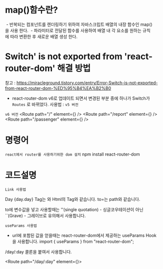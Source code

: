 # map()함수란?
 - 반복되는 컴포넌트를 렌더링하기 위하여 자바스크립트 배열의 내장 함수인 map()을 사용 한다.  - 파라미터로 전달된 함수를 사용하여 배열 내 각 요소를 원하는 규칙에 따라 변환한 후 새로운 배열 생성 한다.


# Switch' is not exported from 'react-router-dom'  해결 방법
참고 : https://miracleground.tistory.com/entry/Error-Switch-is-not-exported-from-react-router-dom-%ED%95%B4%EA%B2%B0
- react-router-dom v6로 업데이트 되면서 변경된 부분 중에 하나가 Switch가 `Routes` 로 바뀌었다.
사용법 :
`v5 버전`
<Switch>
    <Route exact path="/" component={Home} />
    <Route path="/report" component={Report} />
    <Route path="/passenger" component={Passenger} />
</Switch>

`v6 버전`
<Routes>
    <Route path="/" element={<Home />} />
    <Route path="/report" element={<Report />} />
    <Route path="/passenger" element={<Passenger />} />
</Routes>



# 명령어
`react에서 router를 사용하기위한 dom 설치`
npm install react-router-dom

# 코드설명
`Link 사용법`
<Link to ={`/day/${day.day}`}>Day {day.day}</Link>

<Link> Tag는 와 Html의 <a> Tag와 같습니다.
to=는 path와 같습니다.

to에 변수값을 넣고 사용할때는 ''(single quotation) - 싱글코우테이션이 아닌 ``(Grave) - 그레이브로 유의해서 사용합니다.

`useParams 사용법`
- url에 포함된 값을 얻을때는 react-router-dom에서 제공하는 useParams Hook을 사용합니다.
import { useParams } from "react-router-dom";

/day/:day 콜론을 붙여서 사용합니다.

<Route path="/day/:day" element={<Day/>}></Route>
